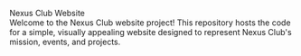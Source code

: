 Nexus Club Website
<br>
Welcome to the Nexus Club website project! This repository hosts the code for a simple, visually appealing website designed to represent Nexus Club's mission, events, and projects.

